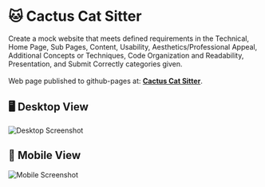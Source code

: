 # 🐱 Cactus Cat Sitter

Create a mock website that meets defined requirements in the Technical, Home Page, Sub Pages, Content, Usability, Aesthetics/Professional Appeal, Additional Concepts or Techniques, Code Organization and Readability, Presentation, and Submit Correctly categories given.\
<br />
Web page published to github-pages at: **[Cactus Cat Sitter]()**.

## 🖥️ Desktop View

![Desktop Screenshot]()

## 📱 Mobile View

![Mobile Screenshot]()
